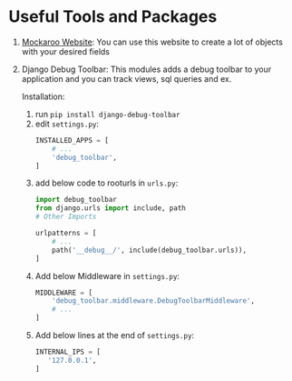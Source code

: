 # Useful Tools and Packages

1. [Mockaroo Website](https://www.mockaroo.com/): You can use this website to create a lot of objects with your desired fields
2. Django Debug Toolbar: This modules adds a debug toolbar to your application and you can track views, sql queries and ex.
   
   Installation:

   1. run `pip install django-debug-toolbar`
   2. edit `settings.py`:
        ```python
        INSTALLED_APPS = [
            # ...
            'debug_toolbar',
        ]
        ```
    3. add below code to rooturls in `urls.py`:
        ```python
        import debug_toolbar
        from django.urls import include, path
        # Other Imports

        urlpatterns = [
            # ...
            path('__debug__/', include(debug_toolbar.urls)),
        ]
        ```
    4. Add below Middleware in `settings.py`:
        ```python
        MIDDLEWARE = [
            'debug_toolbar.middleware.DebugToolbarMiddleware',
            # ...
        ]
        ```
    5. Add below lines at the end of `settings.py`:
        ```python
        INTERNAL_IPS = [
           '127.0.0.1',
        ]
        ```